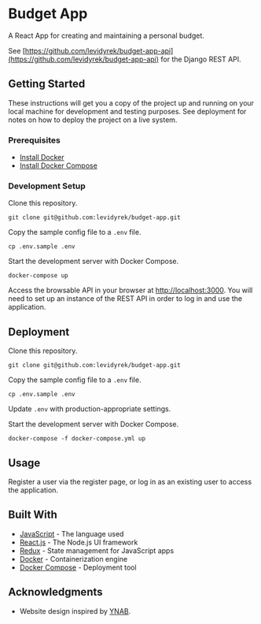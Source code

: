 # Budget App

A React App for creating and maintaining a personal budget.

See [https://github.com/levidyrek/budget-app-api](https://github.com/levidyrek/budget-app-api) for the Django REST API.

## Getting Started

These instructions will get you a copy of the project up and running on your local machine for development and testing purposes. See deployment for notes on how to deploy the project on a live system.

### Prerequisites

* [Install Docker](https://docs.docker.com/install/)
* [Install Docker Compose](https://docs.docker.com/compose/install/)

### Development Setup

Clone this repository.

```
git clone git@github.com:levidyrek/budget-app.git
```

Copy the sample config file to a `.env` file.

```
cp .env.sample .env
```

Start the development server with Docker Compose.

```
docker-compose up
```

Access the browsable API in your browser at [http://localhost:3000](http://localhost:3000). You will need to set up an instance of the REST API in order to log in and use the application.


## Deployment

Clone this repository.

```
git clone git@github.com:levidyrek/budget-app.git
```

Copy the sample config file to a `.env` file.

```
cp .env.sample .env
```

Update `.env` with production-appropriate settings.

Start the development server with Docker Compose.

```
docker-compose -f docker-compose.yml up
```

## Usage

Register a user via the register page, or log in as an existing user to access the application.

## Built With

* [JavaScript](https://developer.mozilla.org/en-US/docs/Web/JavaScript) - The language used
* [React.js](https://reactjs.org/) - The Node.js UI framework
* [Redux](https://redux.js.org/) - State management for JavaScript apps
* [Docker](https://www.docker.com/) - Containerization engine
* [Docker Compose](https://docs.docker.com/compose/) - Deployment tool

## Acknowledgments

* Website design inspired by [YNAB](https://www.youneedabudget.com/).
